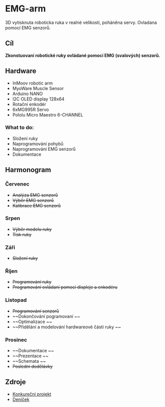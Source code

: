 # EMG-arm
3D vytisknuta roboticka ruka v realné velikosti, poháněna servy. Ovladana pomocí EMG senzorů. 

## Cíl
  **Zkonstuovaní robotické ruky ovládané pomocí EMG (svalových) senzorů.**

## Hardware 
- InMoov robotic arm 
- MyoWare Muscle Sensor
- Arduino NANO
- I2C OLED display 128x64
- Rotační enkodér
- 6xMG995R Servo 
- Pololu Micro Maestro 6-CHANNEL

### What to do: 
- Složení ruky
- Naprogramování pohybů 
- Naprogramování EMG senzorů 
- Dokumentace 

## Harmonogram

### Červenec 
- ~~Analýza EMG senzorů~~
- ~~Výběr EMG senzorů~~
- ~~Kalibrace EMG senzorů~~ 

### Srpen 
- ~~Výběr modelu ruky~~
- ~~Tisk ruky~~

### Září 
- ~~Složení ruky~~ 

### Říjen 
- ~~Programování ruky~~
- ~~Programování ovládaní pomoci displeje a enkodéru~~ 

### Listopad 
- ~~Programování senzorů~~
- ~~Dokončování pogramovaní ~~
- ~~Optimalizace ~~
- ~~Přidělání a modelování hardwareové části ruky ~~

### Prosinec 
- ~~Dokumentace ~~
- ~~Prezentace ~~
- ~~Schemata ~~
- ~~Posledni dodělávky~~


## Zdroje
 - [Konkureční projekt](https://static1.squarespace.com/static/5fdf30e82dcd53187f20b7f4/t/5fe09c7ef5f64226567c5b9e/1608555676841/Low+Cost+Prosthetic+Arm+Thesis.pdf)
 - [Deníček](https://docs.google.com/document/d/1iRJr1iKNz3n8BKfak4A2ild2_8w_wcecvySByJWGgLg/edit#) 
